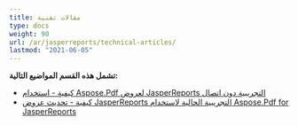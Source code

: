 ```yaml
---
title: مقالات تقنية
type: docs
weight: 90
url: /ar/jasperreports/technical-articles/
lastmod: "2021-06-05"
---
```


**تشمل هذه القسم المواضيع التالية:**

- [كيفية - استخدام Aspose.Pdf لعروض JasperReports التجريبية دون اتصال](/pdf/ar/jasperreports/how-to-use-aspose-pdf-for-jasperreports-offline-demos/)
- [كيفية - تحديث عروض JasperReports التجريبية الحالية لاستخدام Aspose.Pdf for JasperReports](/pdf/ar/jasperreports/how-to-update-existing-jasperreports-demos-to-use-aspose-pdf-for-jasperreports/)